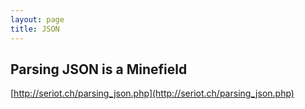 ```yaml
---
layout: page
title: JSON
---
```


## Parsing JSON is a Minefield

[http://seriot.ch/parsing_json.php](http://seriot.ch/parsing_json.php)